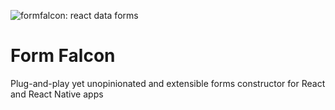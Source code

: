 ![formfalcon: react data forms](./images/logo.png)

# Form Falcon

Plug-and-play yet unopinionated and extensible forms constructor for React and React Native apps
